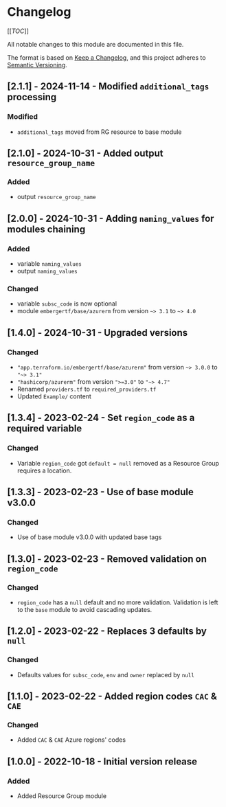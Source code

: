 # Changelog
<!-- markdownlint-disable MD024 -->

[[_TOC_]]

All notable changes to this module are documented in this file.

The format is based on [Keep a Changelog](https://keepachangelog.com/en/1.0.0/),
and this project adheres to [Semantic Versioning](https://semver.org/spec/v2.0.0.html).

<!-- ## [Unreleased]
### Added
### Changed
### Removed -->

## [2.1.1] - 2024-11-14 - Modified `additional_tags` processing

### Modified

- `additional_tags` moved from RG resource to base module

## [2.1.0] - 2024-10-31 - Added output `resource_group_name`

### Added

- output `resource_group_name`

## [2.0.0] - 2024-10-31 - Adding `naming_values` for modules chaining

### Added

- variable `naming_values`
- output `naming_values`

### Changed

- variable `subsc_code` is now optional
- module `embergertf/base/azurerm` from version `~> 3.1` to `~> 4.0`

## [1.4.0] - 2024-10-31 - Upgraded versions

### Changed

- `"app.terraform.io/embergertf/base/azurerm"` from version `~> 3.0.0` to `"~> 3.1"`
- `"hashicorp/azurerm"` from version `">=3.0"` to `"~> 4.7"`
- Renamed `providers.tf` to `required_providers.tf`
- Updated `Example/` content

## [1.3.4] - 2023-02-24 - Set `region_code` as a required variable

### Changed

- Variable `region_code` got `default = null` removed as a Resource Group requires a location.

## [1.3.3] - 2023-02-23 - Use of base module v3.0.0

### Changed

- Use of base module v3.0.0 with updated base tags

## [1.3.0] - 2023-02-23 - Removed validation on `region_code`

### Changed

- `region_code` has a `null` default and no more validation. Validation is left to the `base` module to avoid cascading updates.

## [1.2.0] - 2023-02-22 - Replaces 3 defaults by `null`

### Changed

- Defaults values for `subsc_code`, `env` and `owner` replaced by `null`

## [1.1.0] - 2023-02-22 - Added region codes `CAC` & `CAE`

### Changed

- Added `CAC` & `CAE` Azure regions' codes

## [1.0.0] - 2022-10-18 - Initial version release

### Added

- Added Resource Group module
